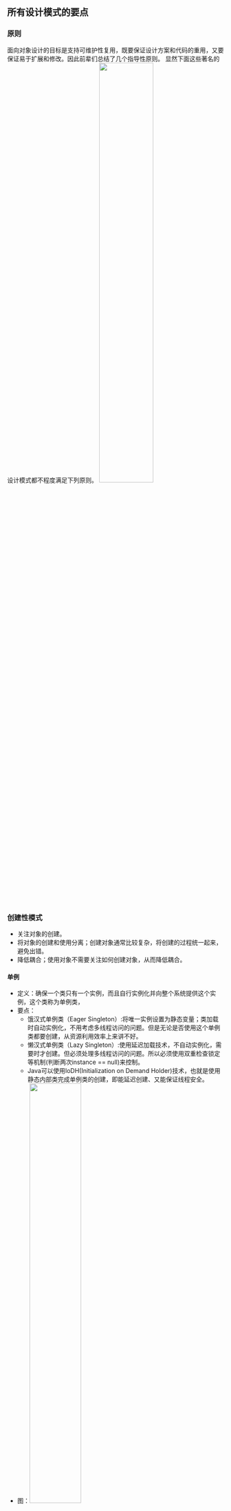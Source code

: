 ## 所有设计模式的要点

### 原则
面向对象设计的目标是支持可维护性复用，既要保证设计方案和代码的重用，又要保证易于扩展和修改。因此前辈们总结了几个指导性原则。
显然下面这些著名的设计模式都不程度满足下列原则。
<img src="https://github.com/zhangyang27/blogs/raw/master/images/OOP_principle_llsaf.png" width="50%" height="50%">

### 创建性模式
* 关注对象的创建。
* 将对象的创建和使用分离；创建对象通常比较复杂，将创建的过程统一起来，避免出错。
* 降低耦合；使用对象不需要关注如何创建对象，从而降低耦合。

#### 单例
* 定义：确保一个类只有一个实例，而且自行实例化并向整个系统提供这个实例，这个类称为单例类，
* 要点：
	* 饿汉式单例类（Eager Singleton）:将唯一实例设置为静态变量；类加载时自动实例化，不用考虑多线程访问的问题。但是无论是否使用这个单例类都要创建，从资源利用效率上来讲不好。
	* 懒汉式单例类（Lazy Singleton）:使用延迟加载技术，不自动实例化，需要时才创建。但必须处理多线程访问的问题。所以必须使用双重检查锁定等机制(判断两次instance == null)来控制。
	* Java可以使用IoDH(Initialization on Demand Holder)技术，也就是使用静态内部类完成单例类的创建，即能延迟创建、又能保证线程安全。
* 图：<img src="https://github.com/zhangyang27/blogs/raw/master/images/singleton_uml_gjj.png" width="50%" height="50%">
* 场景：系统只需要一个实例对象（比如序列号生成器、资源管理器或者资源太大而只能有一个对象）
* 例子：Windows任务管理器；负载均衡器；数据库连接池；[java.lang.Runtime#getRuntime()](http://docs.oracle.com/javase/8/docs/api/java/lang/Runtime.html#getRuntime%28%29); [java.awt.Desktop#getDesktop()](http://docs.oracle.com/javase/8/docs/api/java/awt/Desktop.html#getDesktop--); [java.lang.System#getSecurityManager()](http://docs.oracle.com/javase/8/docs/api/java/lang/System.html#getSecurityManager--)
* [code](java_design_pattern_code/src/singleton)
* 优点：因为内存中只有一个对象，节约了资源，提高了性能；可以依据需求创建可变数目的实例（多例类）；
* 缺点：没有抽象层，扩展困难；单例类责任过重，又负责创建，又负责提供业务方法；面向对象的语言都提供了垃圾回收技术，如果唯一实例长期不被使用而又被回收了的话，下次调用又将重新实例化，但之前单例对象的状态会丢失。

### 结构型模式
* 关注如何组织类与对象，形成某种结构。

#### 组合
* 定义：组合多个对象形成树形结构以表示具有"整体-部分"关系的层次结构。
* 图：<img src="https://upload.wikimedia.org/wikipedia/commons/5/5a/Composite_UML_class_diagram_%28fixed%29.svg" width="50%" height="50%">
* 场景：面对树形结构（指不同元素和容器的结构，容器可以包含容器，也可以包含元素）时可采用的模式，比如不同文件与文件夹、GUI中不同的样式与容器、应用程序的菜单栏。
* 例子：杀毒软件即能对文件杀毒，又能文件夹杀毒，对文件夹杀毒时，会递归杀掉里面的所有文件和文件夹，这时就有一个树形结构需要被处理。
* [code](java_design_pattern_code/src/composite)
* 优点：对树形结构的有效控制，方便新增。

#### 装饰
* 定义：动态地给一个对象增加一些额外的职责，就增加对象功能来说，装饰模式比生成子类实现更灵活。
* 图：<img src="https://upload.wikimedia.org/wikipedia/commons/e/e9/Decorator_UML_class_diagram.svg" width="50%" height="50%">
* 场景：不影响其它对象，以动态、透明的方式给单个对象添加职责。当采用继承不利于系统扩展时（导致子类过多或被定义为final的类），采用装饰模式。
* 例子：给汉堡加调理，不影响汉堡被吃的功能，还能使得味道更好；给毛坯房装修，不影响毛坯房居住的功能，能使居住条件更好；GUI应用中窗口增加滚动条；某个函数需要插入日志、性能测试；
* [code](java_design_pattern_code/src/decorator)
* 优点：灵活扩展类的功能；多次装饰；具体构件类和装饰类独立变化，互不影响；
* 缺点：排错难。

#### 外观
* 定义：外部与一个子系统的通信通过一个统一的外观角色进行，为子系统中的一组接口提供一个一致的入口，外观模式定义了一个高层接口，这个接口使得这个子系统更加易用。
* 图：<img src="https://upload.wikimedia.org/wikipedia/en/5/57/Example_of_Facade_design_pattern_in_UML.png" width="50%" height="50%">
* 场景：多个业务类通常作为整体出现时，客户类不逐一与业务类通信协作，而只与引入的一个外观类通信协作，由外观类负责与多个业务类通信协作；作为复杂（子）系统的入口出现；层次化结构中，每层都有一个外观类，降低层与层之间的耦合。
* 例子：为了吃饭，我可做饭（买菜、切菜、煮饭、炒菜...），但我也可以到餐馆吃饭，餐馆直接提供了可以吃的饭菜，可以认为餐馆就是外观类。
* [code](java_design_pattern_code/src/facade)
* 优点：客户端与子系统解耦；子系统的变化不会影响到客户端；多个客户端都可调用外观类（即可获得复杂子系统的功能）；
* 缺点：实际上很难限制客户端直接使用子系统；

#### 享元
* 定义：运用共享技术有效地支持大量细粒度对象的复用。
* 图：<img src="https://github.com/zhangyang27/blogs/raw/master/images/flyweight_pattern.png" width="50%" height="50%">
* 场景：系统需要大量使用相同或相似对象时，利用享元模式可以实现对象的多次复用。将变化的部分作为外部状态，不变的部分作为内部状态。以字符串为例，每个字符的内容是不变的，但是字符的位置是变化的。
* 例子：[java.lang.Integer.valueOf](http://stackoverflow.com/questions/6521067/why-is-java-lang-integer-valueof-a-flyweight-pattern)；实际上我觉得享元模式大量使用，比如字符串(符合定义中的细粒度)、线程池、数据库连接池，都有享元的思想。
* [code](java_design_pattern_code/src/flyweight)
* 优点：节约内存。
* 缺点：使用系统复杂；需要准确区分对象的内部和外部状态。

#### 代理
* 定义：给某个对象提供一个代理，并由代理控制对该对象的访问。(Provide a surrogate or placeholder for another object to control access to it.)
* 图：<img src="https://upload.wikimedia.org/wikipedia/commons/thumb/7/75/Proxy_pattern_diagram.svg/800px-Proxy_pattern_diagram.svg.png" width="50%" height="50%">
* 场景：为了远程调用的代理、为了缓存的代理、为了保护（权限）的代理、为了额外的操作（比如计数器）的代理、为了创建耗时对象的代理（延迟初始化）。
* 例子：代购、翻译、分布式系统的远程API调用、代理服务器、反向代理服务器
* [code](java_design_pattern_code/src/proxy)
* 优点：客户端针对抽象编程，方便更换代理；远程代理可以将耗费资源的操作移到性能更好的服务器上，提高整体效率；
* 缺点：有了代理速度变慢；代理类的实现可能异常复杂：比如远程代理。
* 与装饰模式的区别：代理模式增加全新的功能、装饰模式增加相关功能；代理模式还控制了对代理对象的访问，而装饰只是对对象加功能。

#### 行为型模式
* 关注对象之间的交互、通信、协作，明确对象的职责。
* （我现在看来好深奥 2017-02-04 17:49:07 ）

#### 职责链
* 定义：避免请求者与接收者耦合；让多个有机会接受请求的对象组成链条，沿着链条传送请求，直到有对象处理它为止。
* 图：<img src="https://github.com/zhangyang27/blogs/raw/master/images/chain.png" width="50%" height="50%">
* 场景：多个对象可以处理同一请求时可以应用职责链模式；需要动态组合一组对象来处理请求时可以使用职责链模式。
* 例子：斗地主出牌时（一个一个确认出牌）；请假、报销的审批过程（领导无法批准的则由更高级的领导审批）；Web应用对请求的过滤器；
* [code](java_design_pattern_code/src/chain)
* 优点：职责链更为灵活，能够动态的增加或者修改职责链上的对象；
* 缺点：职责链过长时响应慢、调试难、性能差；建链不当，会死循环；配置错误的话，请求可能不被任何处理对象处理；

#### 命令
* 定义：将请求封装成对象，客户端可以使用注入参数的方式 ( setCommand ) 指定不同的请求(即命令)。方便实现请求排队、请求日志，方便地支持了备份和撤销功能。
* 图：<img src="https://upload.wikimedia.org/wikipedia/commons/b/bf/Command_pattern.svg" width="50%" height="50%">
* 场景：请求发送者和接收者解耦；请求发送者和请求（命令）可以用不同的生命周期，发送者不在了，命令依然存在；需要请求（命令）队列要调用多个接收者；系统需要支持（请求）命令的撤销或者恢复，在网站部署、数据库备份方面我觉得很有意义；需要与组合模式一起形成命令的树形结构（称为宏命令）
* 例子：开关连着电线，电线连着电灯，电线也可以连着排气扇；电线就是命令，换电器只需要换线即可；不同的按钮有着不同的功能，按钮的功能可以随意切换，就是因为将按钮的请求单独封装成了对象，从而使用了对象模式。

	<img src="https://github.com/zhangyang27/blogs/raw/master/images/command_pattern.png" width="20%" height="20%">

* [code](java_design_pattern_code/src/command_pattern)
* 优点：降低系统耦合度；容易增加新的命令；方便设计命令队列和宏命令（组合命令）；为命令的撤销和恢复提供了一种实现方案。
* 缺点：类多，每一个命令都需要一个类，导致系统变得复杂。


#### 解释器
* 定义：定义一个语言的文法，并建立一个解释器来解释该语言的句子，这里的"语言"是指使用规定格式和语法的代码。
* 补充：
	* 为了理解解释器，需要补充一些文法规则的知识，通常一种语言都会有终结符和非终结符。终结符不可分割，而非终结符由若干个终结符来组成。如"1+2+3-4+1"，其语法规则如下：
	* `expression ::= value | operation`
	* `operation ::= expression '+' expression | expression '-' expression`
	* `value ::= an integer`
* UML图	
	* <img src="https://upload.wikimedia.org/wikipedia/commons/b/bc/Interpreter_UML_class_diagram.svg" width="50%" height="50%">
	* TerminalExpression实现了对文法中终结符的解释；NonterminalExpression实现了对非终结表达符的解释，其可能再包含非终结表达符，所以一般由递归完成。Context环境类保存一些额外的全局信息和公共方法。
	* 每一个终结符或者非终结符都会有一个类与之对应。
* 场景：某些情况下，为了能够更好的描述某些特定(重复)的问题，可以创建一种新的语言，这些语言拥有自己的表达式和结构，即文法规则，这些问题的实例将对应为语言的句子，这里可以用解释器模型来设计新的语言。但注意文法规则不能太复杂，并且对执行效率要求不高。
* 例子：正则表达式；XML文档解释领域；SQL语句；对于解释字符串"1+3+1-4"（注意这是字符串，如果作为数值表达式的话，编程语言可以直接识别)，如果编程语言是面向对象的，那么我们可以利用解释器模式写一套规则来解释"1+3+1-4"，完成计算。
* [code](java_design_pattern_code/src/Interpreter)
* 优点：因为每个文法规则都用单独的一个类来表示，易于改变和扩展文法，比如增加新的解释表达式。我觉得这个模式将解释器的问题描述的特别清楚，代码怎么写，写在哪都有章可循。
* 缺点：文法复杂的情况下，规则多，类就多，难以管理和维护。因为由大量的循环和递归调用，所以执行效率低。


#### 迭代器
* 定义：提供一种方法来访问数据聚合对象，而不用暴露这个对象的内部表示（我认为是属性），别名为游标。
* 图：<img src="https://upload.wikimedia.org/wikipedia/commons/1/13/Iterator_UML_class_diagram.svg" width="50%" height="50%">
* 场景：访问聚合对象的内容时无需暴露它的内部实现，客户端不需要知道内部实现细节；当需要为一个聚合对象提供多种遍历方式时可以采用迭代器模式；可以为不同的聚合结构提供一个统一的访问接口，但是接口的实现类可以按需提供不同的遍历方式。
* 例子：电视机是一个频道容器，遥控器实现了对电视机内频道的遍历。java的List和Set都实现了Collection接口，而Collection接口又实现了Iterable接口，所以实现了Collection接口的都实现了迭代器。
* [code](java_design_pattern_code/src/iterator)
* 优点：支持以不同的方式遍历对象，需要新的遍历方式时只需添加一个迭代器的实现类。简化了聚合类。引入了抽象层，增加聚合类和迭代器类都非常方便。
* 缺点：存储数据和遍历数据的职责分离，类的个数成对增加。抽象类的设计难度大，就像刚开始Iterator没有考虑到逆向遍历。

#### 中介者
* 定义：用一个中介对象来封装一系列的对象交互，中介者使各对象不需要显式地相互引用，从而使其耦合松散，而且可以独立地改变它们之间的交互。又称调停者模式。
* 图：<img src="https://upload.wikimedia.org/wikipedia/commons/e/e4/Mediator_design_pattern.png" width="50%" height="50%">
* 场景： 对象之间的引用关系复杂；一个对象由于引用了其它多个对象并直接通信，导致难以复用时可以使用中介者模式；
* 图：<img src="https://github.com/zhangyang27/blogs/raw/master/images/mediator_pattern1_asldjf.png" width="50%" height="50%">
* 例子：QQ群，群作为一个中介者，传递了一个用户对其它所有用户说的话，而不需要用户逐一告诉每个用户。在GUI控件库中比较多，比如点了这按钮，另一个列表也会变的情况。All scheduleXXX() methods of [java.util.Timer](http://docs.oracle.com/javase/8/docs/api/java/util/Timer.html)；[java.util.concurrent.Executor#execute()](http://docs.oracle.com/javase/8/docs/api/java/util/concurrent/Executor.html#execute-java.lang.Runnable-)；submit() and invokeXXX() methods of [java.util.concurrent.ExecutorService](http://docs.oracle.com/javase/8/docs/api/java/util/concurrent/ExecutorService.html); scheduleXXX() methods of [java.util.concurrent.ScheduledExecutorService](http://docs.oracle.com/javase/8/docs/api/java/util/concurrent/ScheduledExecutorService.html); [java.lang.reflect.Method#invoke()](http://docs.oracle.com/javase/8/docs/api/java/lang/reflect/Method.html#invoke-java.lang.Object-java.lang.Object...-) 
* [code](java_design_pattern_code/src/mediator)
* 优点：简化了对象间的交互，使得对象之间的关系更易理解，将同事间多对多的关系转化为了一对的关系（星型结构）。增加新的中介者（新的交互方式）和新的同事都非常方便；使得同事类可以重用。
* 缺点：中介者类中包含大量同事交互细节，导致具体中介者类非常复杂，难以维护。
* 点评：怎么我感觉就是挪了一下代码的位置了，本来要写在每一个同事类里的代码，都转移到中介类里了，但确实是免去了同事类之间的引用。

#### 备忘录
* 定义：在不破坏封装的前提下，捕获一个对象的内部状态，并在该对象之外保存这个状态，这样可以在以后将对象恢复到原先保存的状态。
* UML图：
	* Originator类其内部状态需要被储存或者利用备忘录储存的状态恢复；Memento类是Originator的备份模板（里面的属性将参考Originator类，可能是所有属性、也可能是部分属性），生成一个对象表示一次备份；Caretaker用于保存备忘录。
	* <img src="https://github.com/zhangyang27/blogs/raw/master/images/memento_pattern_gjj.png" width="50%" height="50%">
* 场景：当业务需要倒退(撤销)到某一个历史状态时，如下图，使用此模式。防止外界对象破坏对一个对象的历史状态的封装性。
* 图：<img src="https://github.com/zhangyang27/blogs/raw/master/images/memento_pattern_saf.png" width="50%" height="50%">
* 例子：棋类的悔棋。[java.util.Date](http://docs.oracle.com/javase/8/docs/api/java/util/Date.html)
* [code](java_design_pattern_code/src/Memento)
* 优点：提供了一种状态恢复的实现机制；备忘录实现了对信息的封装，一个备忘录对象是一种原发器对象状态的表示，不会被其它代码改动。 
* 缺点：耗费资源，如果原发器类的成员变量太多，多次保存就需要占用大量内存。
* 难点：如何实现多次撤销？如果在多次撤销过程中发生了分支该如何处理？

#### 观察者
* 定义：定义对象之间的一种一对多依赖关系，使得每当一个对象状态发生变化时，其相关依赖对象皆能得到通知并自动更新。观察者模式的别名有发布-订阅 (Publish/Subscribe)模式、模型-视图(Model/View)模式，源-监听(Source/Listener)模式或从属者(Dependents)模式。
* 图：<img src="https://upload.wikimedia.org/wikipedia/commons/thumb/8/8d/Observer.svg/854px-Observer.svg.png" width="50%" height="50%">
* 场景：一个对象的状态行为发生变化将导致其它对象的状态或者行为发生变化；需要触发链时，A对象的行为影响了B对象，B对象的行为影响了C对象时，也可以用观察者模式来创建。
* 例子：红灯停，绿灯走中，信号灯是观察目标，汽车是观察者。MVC架构应用了观察者模式；[java.util.Observer](http://docs.oracle.com/javase/8/docs/api/java/util/Observer.html)；[java.util.EventListener](http://docs.oracle.com/javase/8/docs/api/java/util/EventListener.html)；[javax.servlet.http.HttpSessionBindingListener](http://docs.oracle.com/javaee/7/api/javax/servlet/http/HttpSessionBindingListener.html)
* [code](java_design_pattern_code/src/Observer)
* 优点：表示层和数据层的分离，定义了稳定的消息更新机制；观察者模式支持广播通信，观察目标会向所有已经注册的观察者发送通知；符合开闭原则，增加新的观察者无需要修改原有系统代码。
* 缺点：如果一个观察目标的观察者太多，通知所有观察者将花费不少时间。如果观察者和观察目标之间有循环依赖，那么会造成死循环。
* 要点：JDK有Observable类和Observer接口对观察者模式提供了支持。

#### 状态
* 定义：允许一个对象在其内部状态改变时改变它的行为，对象看起来似乎修改了它的类。
* 图：<img src="https://upload.wikimedia.org/wikipedia/commons/e/e8/State_Design_Pattern_UML_Class_Diagram.svg" width="50%" height="50%">
	* 注意环境类（context）拥有状态对象，状态的切换有可能在环境类里发生，也有可能在具体状态类的业务代码中判断环境类的属性来切换状态。
	* 理解环境类的存在，可以用一个例子：一个银行帐号有多个状态（透支、正常），银行帐号就是环境类，而不同的状态会形成状态类，银行帐号拥有状态类，银行帐号拥有属性余额，状态类会在业务代码里根据余额来切换状态。
* 场景：当系统中某个对象存在多个状态，这些状态可以相互转换，并且对象在不同状态下行为不相同时可以使用状态模式。对象的行为依赖它的状态（比如某个属性），状态的改变将导致行为的改变；当代码中包含大量与对象状态有关的条件语句时，导致代码可维护性差，不能方便的增加或者删除，可以考虑状态模式。
* 例子：水(冰、水蒸气)有不同的状态，状态之间能转换；信用卡可能存在透支、正常状态；游戏角色的升级；
* [code](java_design_pattern_code/src/State)
* 优点：封装了状态转换的规则（封装到环境类和具体的状态类的某个方法中），对状态切换进行了统一的管理。将与状态有关的行为放在一个类中，切换状态类就可以使环境类拥有不同的行为。可以使多个环境对象共享一个状态对象（使用static关键字）。
* 缺点：增加类的个数，加大系统开销。状态类的设计和实现比较复杂；对开闭原则支持不好，增加了新的状态后，都需要修改代码完成状态的转换。

#### 策略
* 定义：定义一系列算法类，将每个算法封装起来，并让他们可以互相替换。策略模式让算法独立于使用它的客户而变化。
* 图：<img src="https://upload.wikimedia.org/wikipedia/commons/3/39/Strategy_Pattern_in_UML.png" width="50%" height="50%">
* 场景：当系统需要动态地在几个算法里选择一种执行；不希望客户端知道复杂的、与算法相关的数据结构，可以在策略类里封装数据结构和算法。
* 例子：电影票根据用户的不同打折方式；Java SE的容器布局管理；
* [code](java_design_pattern_code/src/strategy)
* 优点：选择算法和新增算法时的灵活；提供了管理算法的办法（比如确保了每个算法的输入输出格式类似、便于验证等）；方便复用算法（算法单独封装在了类里）；
* 缺点：只适用于客户端知道该使用哪个算法时；类会变多；不支持一个策略类完成某些功能再交个另一个策略类处理。

#### 模板
* 定义：定义一个操作中的算法框架，而将一些步骤延迟到子类中，模板方法使得子类可以不改变一个算法的结构即可重定义该算法的某些步骤。
* 图：<img src="https://upload.wikimedia.org/wikipedia/commons/5/52/Template_Method_UML.svg" width="50%" height="50%">
* 场景：将复杂的算法分割，将算法中固定不变的部分设计为模板方法和父类的具体方法，需要改变的地方由子类实现。也可实现子类对父类的反向控制（子类重新赋值isPaint决定Paint是否执行）。
* 例子：餐馆吃饭，点菜->吃->买单，点菜和买单步骤变化不大，吃的步骤变化多端。
* [code](java_design_pattern_code/src/template_method)
* 优点：子类的某些算法的实现不会算法的执行次序；代码复用技术；可以由子类实现反向控制；不同子类实现的方法不同，方便扩展和修改。
* 缺点：每个实现都需要一个子类，可能会导致类太多，系统越发庞大。

#### 访问者
* 定义：提供一个作用于某对象结构中的各个元素的操作表示，它使得可以在不改变元素的类的前提下定义作用于这些元素的新操作。
* 通俗的理解：访问者模式包含访问者和被访者两部分，被访者是一个含有各种元素的集合对象，而不同的访问者对被访者内的元素操作个不相同。定义的确晦涩难懂，但仔细思考后又觉得其更为准确。
* 图：<img src="https://upload.wikimedia.org/wikipedia/en/e/eb/Visitor_design_pattern.svg" width="50%" height="50%">
* 场景：系统中存在一个复杂对象结构，且不同的访问者对其所采取的操作各不相同时，可以考虑使用访问者模式。对象结构中对象对应的类（元素的种类）应当很少改变，但是对对象结构增加新操作时则非常的方便。
* 例子：XML文档解析、编译器的设计、复杂集合对象的处理；医生的处方单被不同的部门处理，如药房和收费处，都是对同一对象结构的不同访问。
* [code](java_design_pattern_code/src/visitor)
* 优点：增加新的访问者会非常方便；访问行为分散到各个访问者中，便于管理、分析。
* 缺点：增加新元素类会非常困难。

#### 参考
1. 设计模式的艺术软件开发人员内功修炼之道_刘伟
2. wikipedia
1. github开源项目：[java-design-patterns](https://github.com/iluwatar/java-design-patterns)
